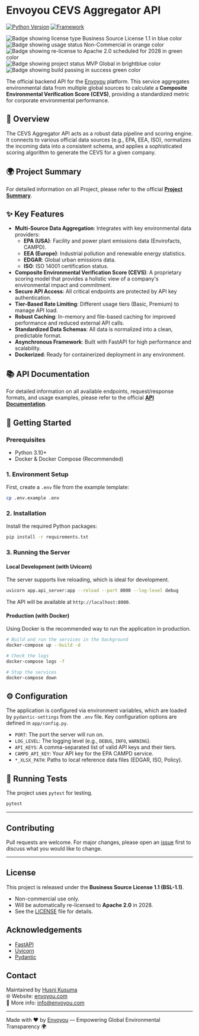# Envoyou CEVS Aggregator API

[![Python Version](https://img.shields.io/badge/python-3.12-blue.svg)](https://www.python.org/downloads/release/python-3120/)
[![Framework](https://img.shields.io/badge/framework-FastAPI-green.svg)](https://fastapi.tiangolo.com/)
<!-- [![License: MIT](https://img.shields.io/badge/License-MIT-yellow.svg)](https://opensource.org/licenses/MIT) -->
![Badge showing license type Business Source License 1.1 in blue color](https://img.shields.io/badge/License-BSL--1.1-blue.svg) 
![Badge showing usage status Non-Commercial in orange color](https://img.shields.io/badge/Use-Non--Commercial-orange.svg)
![Badge showing re-license to Apache 2.0 scheduled for 2028 in green color](https://img.shields.io/badge/Re--License-Apache%202.0%20(2028)-green.svg)
![Badge showing project status MVP Global in brightblue color](https://img.shields.io/badge/Status-MVP%20Global-brightblue.svg)
![Badge showing build passing in success green color](https://img.shields.io/badge/Build-Passing-success.svg)

The official backend API for the [Envoyou](https://envoyou.com) platform. This service aggregates environmental data from multiple global sources to calculate a **Composite Environmental Verification Score (CEVS)**, providing a standardized metric for corporate environmental performance.

## 📖 Overview

The CEVS Aggregator API acts as a robust data pipeline and scoring engine. It connects to various official data sources (e.g., EPA, EEA, ISO), normalizes the incoming data into a consistent schema, and applies a sophisticated scoring algorithm to generate the CEVS for a given company.

## 🌍 Project Summary

For detailed information on all Project, please refer to the official **[Project Summary](PROJECT_SUMMARY.md)**.

## ✨ Key Features

- **Multi-Source Data Aggregation**: Integrates with key environmental data providers:
  - **EPA (USA)**: Facility and power plant emissions data (Envirofacts, CAMPD).
  - **EEA (Europe)**: Industrial pollution and renewable energy statistics.
  - **EDGAR**: Global urban emissions data.
  - **ISO**: ISO 14001 certification status.
- **Composite Environmental Verification Score (CEVS)**: A proprietary scoring model that provides a holistic view of a company's environmental impact and commitment.
- **Secure API Access**: All critical endpoints are protected by API key authentication.
- **Tier-Based Rate Limiting**: Different usage tiers (Basic, Premium) to manage API load.
- **Robust Caching**: In-memory and file-based caching for improved performance and reduced external API calls.
- **Standardized Data Schemas**: All data is normalized into a clean, predictable format.
- **Asynchronous Framework**: Built with FastAPI for high performance and scalability.
- **Dockerized**: Ready for containerized deployment in any environment.

## 📚 API Documentation

For detailed information on all available endpoints, request/response formats, and usage examples, please refer to the official **[API Documentation](API_DOCUMENTATION.md)**.

## 🚀 Getting Started

### Prerequisites

- Python 3.10+
- Docker & Docker Compose (Recommended)

### 1. Environment Setup

First, create a `.env` file from the example template:

```bash
cp .env.example .env
```

### 2. Installation

Install the required Python packages:

```bash
pip install -r requirements.txt
```

### 3. Running the Server

#### Local Development (with Uvicorn)

The server supports live reloading, which is ideal for development.

```bash
uvicorn app.api_server:app --reload --port 8000 --log-level debug
```

The API will be available at `http://localhost:8000`.

#### Production (with Docker)

Using Docker is the recommended way to run the application in production.

```bash
# Build and run the services in the background
docker-compose up --build -d

# Check the logs
docker-compose logs -f

# Stop the services
docker-compose down
```

## ⚙️ Configuration

The application is configured via environment variables, which are loaded by `pydantic-settings` from the `.env` file. Key configuration options are defined in `app/config.py`.

- `PORT`: The port the server will run on.
- `LOG_LEVEL`: The logging level (e.g., `DEBUG`, `INFO`, `WARNING`).
- `API_KEYS`: A comma-separated list of valid API keys and their tiers.
- `CAMPD_API_KEY`: Your API key for the EPA CAMPD service.
- `*_XLSX_PATH`: Paths to local reference data files (EDGAR, ISO, Policy).

## 🧪 Running Tests

The project uses `pytest` for testing.

```bash
pytest
```
---
## Contributing
Pull requests are welcome. For major changes, please open an [issue](https://github.com/hk-dev13/project-permit-api/issues) first to discuss what you would like to change.

---
## License
This project is released under the **Business Source License 1.1 (BSL-1.1)**.  
- Non-commercial use only.  
- Will be automatically re-licensed to **Apache 2.0** in 2028.  
- See the [LICENSE](LICENSE) file for details.

<!-- ### Badges
![License: BSL-1.1](https://img.shields.io/badge/License-BSL--1.1-blue.svg)
![Use: Non-Commercial](https://img.shields.io/badge/Use-Non--Commercial-orange.svg)
![Re-License: Apache 2.0 (2028)](https://img.shields.io/badge/Re--License-Apache%202.0%20(2028)-green.svg)
![Status: MVP Global](https://img.shields.io/badge/Status-MVP%20Global-brightblue.svg)
![Build: Passing](https://img.shields.io/badge/Build-Passing-success.svg) -->

## Acknowledgements
- [FastAPI](https://fastapi.tiangolo.com/)  
- [Uvicorn](https://www.uvicorn.org/)  
- [Pydantic](https://docs.pydantic.dev/)  

## Contact
Maintained by [Husni Kusuma](https://github.com/hk-dev13)  
🌐 Website: [envoyou.com](https://envoyou.com)  
📧 More info: [info@envoyou.com](mailto:info@envoyou.com)  

---
Made with ❤️ by [Envoyou](https://envoyou.com) — Empowering Global Environmental Transparency 🌍

